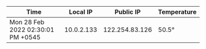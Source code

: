 | Time     | Local IP | Public IP | Temperature |
| ----------- | ----------- | ----------- | ----------- |
| Mon 28 Feb 2022 02:30:01 PM +0545      | 10.0.2.133     | 122.254.83.126  | 50.5° |
